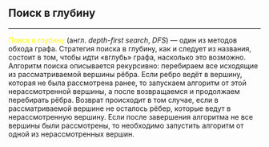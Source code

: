Поиск в глубину
---------------
***
<span style="color:yellow">Поиск в глубину</span> (англ. _depth-first search_, _DFS_) — один из методов 
обхода графа. Стратегия поиска в глубину, как и следует из названия, 
состоит в том, чтобы идти «вглубь» графа, насколько это возможно. 
Алгоритм поиска описывается рекурсивно: перебираем все исходящие из 
рассматриваемой вершины рёбра. Если ребро ведёт в вершину, которая не 
была рассмотрена ранее, то запускаем алгоритм от этой нерассмотренной 
вершины, а после возвращаемся и продолжаем перебирать рёбра. Возврат 
происходит в том случае, если в рассматриваемой вершине не осталось рёбер, 
которые ведут в нерассмотренную вершину. Если после завершения алгоритма 
не все вершины были рассмотрены, то необходимо запустить алгоритм от одной 
из нерассмотренных вершин.



